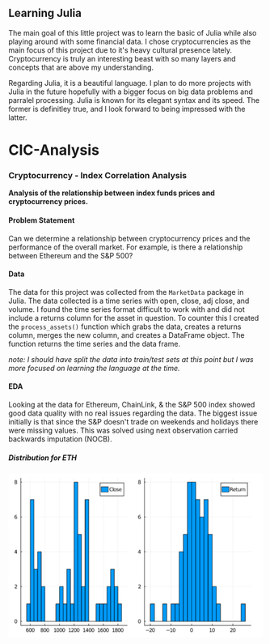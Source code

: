 
## Learning Julia

The main goal of this little project was to learn the basic of Julia while also playing around with some financial data. I chose cryptocurrencies as the main focus of this project due to it's heavy cultural presence lately. Cryptocurrency is truly an interesting beast with so many layers and concepts that are above my understanding. 

Regarding Julia, it is a beautiful language. I plan to do more projects with Julia in the future hopefully with a bigger focus on big data problems and parralel processing. Julia is known for its elegant syntax and its speed. The former is definitley true, and I look forward to being impressed with the latter.


# CIC-Analysis 
### Cryptocurrency - Index Correlation Analysis

**Analysis of the relationship between  index funds prices and cryptocurrency prices.** <br>

#### Problem Statement <br>

Can we determine a relationship between cryptocurrency prices and the performance of the overall market. For example, is there a relationship between Ethereum and the S&P 500?


#### Data <br>

The data for this project was collected from the `MarketData` package in Julia. The data collected is a time series with open, close, adj close, and volume. I found the time series format difficult to work with and did not include a returns column for the asset in question. To counter this I created the `process_assets()` function which grabs the data, creates a returns column, merges the new column, and creates a DataFrame object. The function returns the time series and the data frame. 

*note: I should have split the data into train/test sets at this point but I was more focused on learning the language at the time.*

#### EDA <br>

Looking at the data for Ethereum, ChainLink, & the S&P 500 index showed good data quality with no real issues regarding the data. The biggest issue initially is that since the S&P doesn't trade on weekends and holidays there were missing values. This was solved using next observation carried backwards imputation (NOCB).

##### Distribution for ETH

![alt text](https://github.com/ggsmith842/CIC-Analysis/blob/main/eth_density.PNG)

